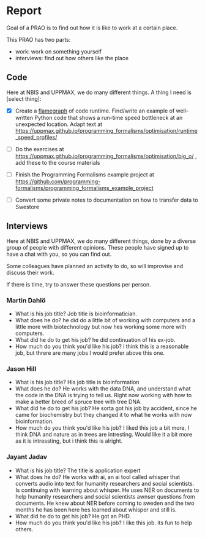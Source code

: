 # Report

Goal of a PRAO is to find out how it is like to work at a certain place.

This PRAO has two parts:

- work: work on something yourself
- interviews: find out how others like the place

## Code

Here at NBIS and UPPMAX, we do many different things.
A thing I need is [select thing]:

- [X] Create a [flamegraph](images/example_flamegraph.png)
  of code runtime.
  Find/write an example of well-written Python code
  that shows a run-time speed bottleneck
  at an unexpected location.
  Adapt text at <https://uppmax.github.io/programming_formalisms/optimisation/runtime_speed_profiles/>
- [ ] Do the exercises at <https://uppmax.github.io/programming_formalisms/optimisation/big_o/> ,
  add these to the course materials
- [ ] Finish the Programming Formalisms example project at <https://github.com/programming-formalisms/programming_formalisms_example_project>
- [ ] Convert some private notes to documentation on how to
  transfer data to Swestore


## Interviews

Here at NBIS and UPPMAX, we do many different things,
done by a diverse group of people with different opinions.
These people have signed up to have a chat with you,
so you can find out.

Some colleagues have planned an activity to do,
so will improvise and discuss their work.

If there is time, try to answer these questions per person.

### Martin Dahlö

- What is his job title?
Job title is bioinformatician.
- What does he do?
he did do a little bit of working with computers and a little more with biotechnology but now hes working some more with computers.
- What did he do to get his job?
he did continuation of his ex-job.
- How much do you think you'd like his job?
i think this is a reasonable job, but threre are many jobs I would prefer above this one.


### Jason Hill

- What is his job title?
His job title is bioinformation
- What does he do?
He works with the data DNA, and understand what the code in the DNA is trying to tell us. Right now working with how to make a better breed of spruce tree with tree DNA.
- What did he do to get his job?
He sorta got his job by accident, since he came for biochemistry but they changed it to what he works with now bioinformation.
- How much do you think you'd like his job?
I liked this job a bit more, I think DNA and nature as in trees are intresting. Would like it a bit more as it is intressting, but i think this is alright.

### Jayant Jadav

- What is his job title?
The title is application expert
- What does he do?
He works with ai, an ai tool called whisper that converts audio into text for humanity researchers and social scientists. Is continuing with learning about whisper. He uses NER on documents to help humanity researchers and social scientists awnser questions from documents. He knew about NER before coming to sweden and the two months he has been here hes learned about whisper and still is.
- What did he do to get his job?
He got an PHD.
- How much do you think you'd like his job?
I like this job. its fun to help others.
